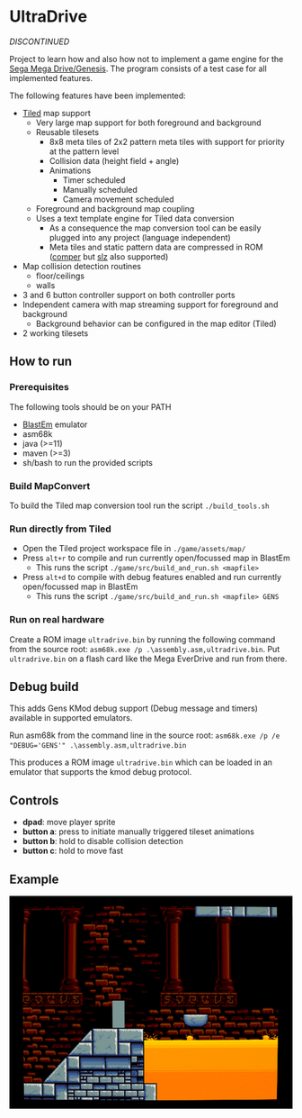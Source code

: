 # UltraDrive

_DISCONTINUED_

Project to learn how and also how not to implement a game engine for the [Sega Mega Drive/Genesis](https://en.wikipedia.org/wiki/Sega_Genesis).
The program consists of a test case for all implemented features.

The following features have been implemented:
- [Tiled](https://www.mapeditor.org/) map support
  - Very large map support for both foreground and background
  - Reusable tilesets
    - 8x8 meta tiles of 2x2 pattern meta tiles with support for priority at the pattern level
    - Collision data (height field + angle)
    - Animations
        - Timer scheduled
        - Manually scheduled
        - Camera movement scheduled
  - Foreground and background map coupling
  - Uses a text template engine for Tiled data conversion
      - As a consequence the map conversion tool can be easily plugged into any project (language independent)
      - Meta tiles and static pattern data are compressed in ROM ([comper](https://github.com/flamewing/mdcomp/blob/master/src/asm/Comper.asm) but [slz](https://plutiedev.com/format-slz) also supported)
- Map collision detection routines
  - floor/ceilings
  - walls
- 3 and 6 button controller support on both controller ports
- Independent camera with map streaming support for foreground and background
    - Background behavior can be configured in the map editor (Tiled)
- 2 working tilesets

## How to run
### Prerequisites
The following tools should be on your PATH
- [BlastEm](https://www.retrodev.com/blastem/) emulator
- asm68k
- java (>=11)
- maven (>=3)
- sh/bash to run the provided scripts

### Build MapConvert
To build the Tiled map conversion tool run the script `./build_tools.sh`

### Run directly from Tiled
- Open the Tiled project workspace file in `./game/assets/map/`
- Press `alt+r` to compile and run currently open/focussed map in BlastEm
  - This runs the script `./game/src/build_and_run.sh <mapfile>`
- Press `alt+d` to compile with debug features enabled and run currently open/focussed map in BlastEm
  - This runs the script `./game/src/build_and_run.sh <mapfile> GENS`

### Run on real hardware
Create a ROM image `ultradrive.bin` by running the following command from the source root: `asm68k.exe /p .\assembly.asm,ultradrive.bin`.
Put `ultradrive.bin` on a flash card like the Mega EverDrive and run from there.

## Debug build
This adds Gens KMod debug support (Debug message and timers) available in supported emulators.

Run asm68k from the command line in the source root:
`asm68k.exe /p /e "DEBUG='GENS'" .\assembly.asm,ultradrive.bin`

This produces a ROM image `ultradrive.bin` which can be loaded in an emulator that supports the kmod debug protocol.

## Controls
- **dpad**: move player sprite
- **button a**: press to initiate manually triggered tileset animations
- **button b**: hold to disable collision detection
- **button c**: hold to move fast

## Example
![UltraDrive test map running in BlastEm](ultradrive.gif)
